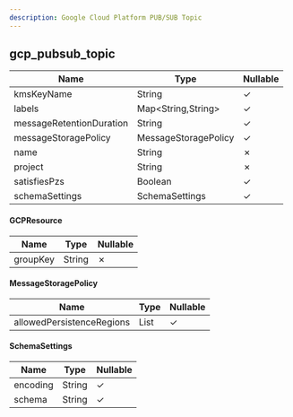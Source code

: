 ```yaml
---
description: Google Cloud Platform PUB/SUB Topic
---
```

gcp_pubsub_topic
----------------

| **Name**                 | **Type**             | **Nullable** |
| ------------------------ | -------------------- | ------------ |
| kmsKeyName               | String               | &check;      |
| labels                   | Map<String,String>   | &check;      |
| messageRetentionDuration | String               | &check;      |
| messageStoragePolicy     | MessageStoragePolicy | &check;      |
| name                     | String               | &cross;      |
| project                  | String               | &cross;      |
| satisfiesPzs             | Boolean              | &check;      |
| schemaSettings           | SchemaSettings       | &check;      |

#### GCPResource
| **Name** | **Type** | **Nullable** |
| -------- | -------- | ------------ |
| groupKey | String   | &cross;      |

#### MessageStoragePolicy
| **Name**                  | **Type**     | **Nullable** |
| ------------------------- | ------------ | ------------ |
| allowedPersistenceRegions | List<String> | &check;      |

#### SchemaSettings
| **Name** | **Type** | **Nullable** |
| -------- | -------- | ------------ |
| encoding | String   | &check;      |
| schema   | String   | &check;      |
